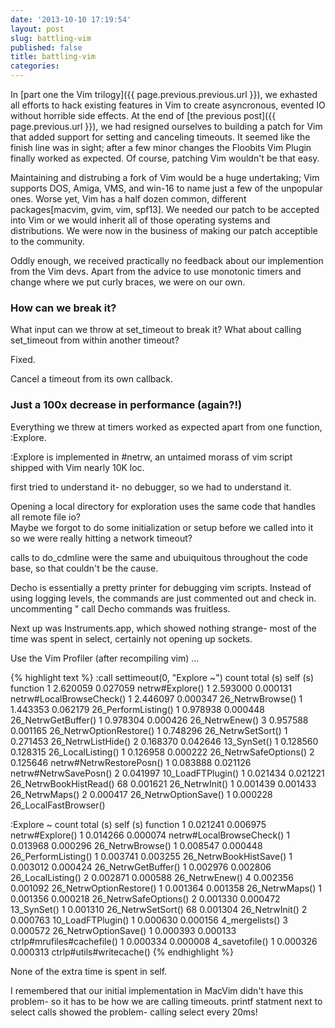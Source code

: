 ```yaml
---
date: '2013-10-10 17:19:54'
layout: post
slug: battling-vim
published: false
title: battling-vim
categories:
---
```


In [part one the Vim trilogy]({{ page.previous.previous.url }}), we exhasted all efforts to hack existing features in Vim to create asyncronous, evented IO without horrible side effects.  At the end of [the previous post]({{ page.previous.url }}), we had resigned ourselves to building a patch for Vim that added support for setting and canceling timeouts.  It seemed like the finish line was in sight; after a few minor changes the Floobits Vim Plugin finally worked as expected. Of course, patching Vim wouldn't be that easy.

Maintaining and distrubing a fork of Vim would be a huge undertaking; Vim supports DOS, Amiga, VMS, and win-16 to name just a few of the unpopular ones. Worse yet, Vim has a half dozen common, different packages[macvim, gvim, vim, spf13]. We needed our patch to be accepted into Vim or we would inherit all of those operating systems and distributions.  We were now in the business of making our patch acceptible to the community.

Oddly enough, we received practically no feedback about our implemention from the Vim devs.  Apart from the advice to use monotonic timers and change where we put curly braces, we were on our own.

### How can we break it?

What input can we throw at set_timeout to break it?  What about calling set_timeout from within another timeout?

Fixed.

Cancel a timeout from its own callback.


### Just a 100x decrease in performance (again?!)

Everything we threw at timers worked as expected apart from one function, :Explore.  

:Explore is implemented in #netrw, an untaimed morass of vim script shipped with Vim nearly 10K loc.  

first tried to understand it- no debugger, so we had to understand it.

Opening a local directory for exploration uses the same code that handles all remote file io?  
Maybe we forgot to do some initialization or setup before we called into it so we were really hitting a network timeout?  

calls to do_cdmline were the same and ubuiquitous throughout the code base, so that couldn't be the cause.

Decho is essentially a pretty printer for debugging vim scripts.  Instead of using logging levels, the commands are just commented out and check in.  uncommenting " call Decho commands was fruitless.

Next up was Instruments.app, which showed nothing strange- most of the time was spent in select, certainly not opening up sockets.

Use the Vim Profiler (after recompiling vim) ...

{% highlight text %}
:call settimeout(0, "Explore ~")
count total (s) self (s) function
1 2.620059 0.027059 netrw#Explore()
1 2.593000 0.000131 netrw#LocalBrowseCheck()
1 2.446097 0.000347 <SNR>26_NetrwBrowse()
1 1.443353 0.062179 <SNR>26_PerformListing()
1 0.978938 0.000448 <SNR>26_NetrwGetBuffer()
1 0.978304 0.000426 <SNR>26_NetrwEnew()
3 0.957588 0.001165 <SNR>26_NetrwOptionRestore()
1 0.748296 <SNR>26_NetrwSetSort()
1 0.271453 <SNR>26_NetrwListHide()
2 0.168370 0.042646 <SNR>13_SynSet()
1 0.128560 0.128315 <SNR>26_LocalListing()
1 0.126958 0.000222 <SNR>26_NetrwSafeOptions()
2 0.125646 netrw#NetrwRestorePosn()
1 0.083888 0.021126 netrw#NetrwSavePosn()
2 0.041997 <SNR>10_LoadFTPlugin()
1 0.021434 0.021221 <SNR>26_NetrwBookHistRead()
68 0.001621 <SNR>26_NetrwInit()
1 0.001439 0.001433 <SNR>26_NetrwMaps()
2 0.000417 <SNR>26_NetrwOptionSave()
1 0.000228 <SNR>26_LocalFastBrowser()


:Explore ~
count total (s) self (s) function
1 0.021241 0.006975 netrw#Explore()
1 0.014266 0.000074 netrw#LocalBrowseCheck()
1 0.013968 0.000296 <SNR>26_NetrwBrowse()
1 0.008547 0.000448 <SNR>26_PerformListing()
1 0.003741 0.003255 <SNR>26_NetrwBookHistSave()
1 0.003012 0.000424 <SNR>26_NetrwGetBuffer()
1 0.002976 0.002806 <SNR>26_LocalListing()
2 0.002871 0.000588 <SNR>26_NetrwEnew()
4 0.002356 0.001092 <SNR>26_NetrwOptionRestore()
1 0.001364 0.001358 <SNR>26_NetrwMaps()
1 0.001356 0.000218 <SNR>26_NetrwSafeOptions()
2 0.001330 0.000472 <SNR>13_SynSet()
1 0.001310 <SNR>26_NetrwSetSort()
68 0.001304 <SNR>26_NetrwInit()
2 0.000763 <SNR>10_LoadFTPlugin()
1 0.000630 0.000156 <SNR>4_mergelists()
3 0.000572 <SNR>26_NetrwOptionSave()
1 0.000393 0.000133 ctrlp#mrufiles#cachefile()
1 0.000334 0.000008 <SNR>4_savetofile()
1 0.000326 0.000313 ctrlp#utils#writecache()
{% endhighlight %}

None of the extra time is spent in self.

I remembered that our initial implementation in MacVim didn't have this problem- so it has to be how we are calling timeouts.  printf statment next to select calls showed the problem- calling select every 20ms!